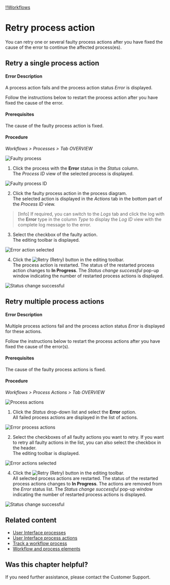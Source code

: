 [!!Workflows](ActindoWorkFlow)

# Retry process action

You can retry one or several faulty process actions after you have fixed the cause of the error to continue the affected process(es).

## Retry a single process action

#### Error Description

A process action fails and the process action status *Error* is displayed.

Follow the instructions below to restart the process action after you have fixed the cause of the error.

#### Prerequisites

The cause of the faulty process action is fixed.

#### Procedure

*Workflows > Processes > Tab OVERVIEW*

![Faulty process](/Assets/Screenshots/ActindoWorkFlow/Processes/FaultyProcess.png "[Faulty process]")

1. Click the process with the **Error** status in the *Status* column.   
  The *Process ID* view of the selected process is displayed.

  ![Faulty process ID](/Assets/Screenshots/ActindoWorkFlow/Processes/FaultyProcessID.png "[Faulty process ID]")

2. Click the faulty process action in the process diagram.   
  The selected action is displayed in the *Actions* tab in the bottom part of the *Process ID* view.

  > [Info] If required, you can switch to the *Logs* tab and click the log with the **Error** type in the column *Type* to display the *Log ID* view with the complete log message to the error.

3. Select the checkbox of the faulty action.   
  The editing toolbar is displayed.

  ![Error action selected](/Assets/Screenshots/ActindoWorkFlow/Processes/ErrorActionSelected.png "[Error action selected]")

4. Click the ![Retry](/Assets/Icons/Retry01.png "[Retry]") (Retry) button in the editing toolbar.     
The process action is restarted. The status of the restarted process action changes to **In Progress**. The *Status change successful* pop-up window indicating the number of restarted process actions is displayed.

  ![Status change successful](/Assets/Screenshots/ActindoWorkFlow/Processes/StatusChangeSuccessful.png "[Status change successful]")



## Retry multiple process actions

#### Error Description

Multiple process actions fail and the process action status *Error* is displayed for these actions.

Follow the instructions below to restart the process actions after you have fixed the cause of the error(s).

#### Prerequisites

The cause of the faulty process actions is fixed.

#### Procedure

*Workflows > Process Actions > Tab OVERVIEW*

[comment]: <> (Vor nächster Version prüfen; bald neuer Pfad: *Workflows > Process Actions > Tab OVERVIEW*)

![Process actions](/Assets/Screenshots/ActindoWorkFlow/ProcessActions/ProcessActions.png "[Process actions]")

1. Click the *Status* drop-down list and select the **Error** option.  
All failed process actions are displayed in the list of actions.

  ![Error process actions](/Assets/Screenshots/ActindoWorkFlow/ProcessActions/ErrorProcessActions.png "[Error process actions]")

2. Select the checkboxes of all faulty actions you want to retry. If you want to retry all faulty actions in the list, you can also select the checkbox in the header.   
  The editing toolbar is displayed.

  ![Error actions selected](/Assets/Screenshots/ActindoWorkFlow/ProcessActions/ErrorActionsSelected.png "[Error actions selected]")

4. Click the ![Retry](/Assets/Icons/Retry01.png "[Retry]") (Retry) button in the editing toolbar.     
All selected process actions are restarted. The status of the restarted process actions changes to **In Progress**. The actions are removed from the *Error* status list. The *Status change successful* pop-up window indicating the number of restarted process actions is displayed.

  ![Status change successful](/Assets/Screenshots/ActindoWorkFlow/Processes/StatusChangeSuccessful.png "[Status change successful]")




## Related content

- [User Interface processes](/ActindoWorkFlow/UserInterface/03a_Processes.md)
- [User Interface process actions](/ActindoWorkFlow/UserInterface/04a_ProcessActions.md)
- [Track a workflow process](/ActindoWorkFlow/Operation/02_TrackWorkflowProcess)
- [Workflow and process elements](/ActindoWorkFlow/Overview/02_WorkflowProcessElements.md)



## Was this chapter helpful?

If you need further assistance, please contact the Customer Support.
